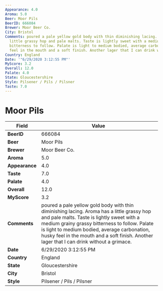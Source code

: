 ```yaml
---
Appearance: 4.0
Aroma: 5.0
Beer: Moor Pils
BeerID: 666084
Brewer: Moor Beer Co.
City: Bristol
Comments: poured a pale yellow gold body with thin diminishing lacing. Aroma has a
  little grassy hop and pale malts. Taste is lightly sweet with a medium grainy grassy
  bitterness to follow. Palate is light to medium bodied, average carbonation, husky
  feel in the mouth and a soft finish. Another lager that I can drink without a grimace.
Country: England
Date: '"6/29/2020 3:12:55 PM"'
MyScore: 3.2
Overall: 12.0
Palate: 4.0
State: Gloucestershire
Style: Pilsener / Pils / Pilsner
Taste: 7.0
---
```


# Moor Pils

| Field         | Value |
|---------------|-------|
| **BeerID** | 666084 |
| **Beer** | Moor Pils |
| **Brewer** | Moor Beer Co. |
| **Aroma** | 5.0 |
| **Appearance** | 4.0 |
| **Taste** | 7.0 |
| **Palate** | 4.0 |
| **Overall** | 12.0 |
| **MyScore** | 3.2 |
| **Comments** | poured a pale yellow gold body with thin diminishing lacing. Aroma has a little grassy hop and pale malts. Taste is lightly sweet with a medium grainy grassy bitterness to follow. Palate is light to medium bodied, average carbonation, husky feel in the mouth and a soft finish. Another lager that I can drink without a grimace. |
| **Date** | 6/29/2020 3:12:55 PM |
| **Country** | England |
| **State** | Gloucestershire |
| **City** | Bristol |
| **Style** | Pilsener / Pils / Pilsner |
